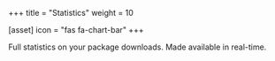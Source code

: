 +++
title = "Statistics"
weight = 10

[asset]
  icon = "fas fa-chart-bar"
+++

Full statistics on your package downloads. Made available in real-time.

